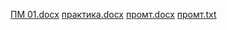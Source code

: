 [ПМ 01.docx](https://github.com/user-attachments/files/20680574/01.docx)
[практика.docx](https://github.com/user-attachments/files/20680576/default.docx)
[промт.docx](https://github.com/user-attachments/files/20680578/default.docx)
[промт.txt](https://github.com/user-attachments/files/20680580/default.txt)
